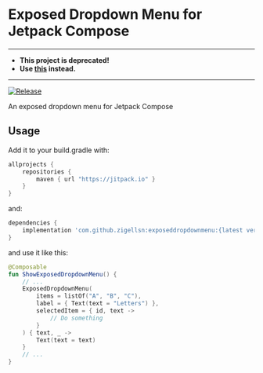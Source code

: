 # Exposed Dropdown Menu for Jetpack Compose

---
- **This project is deprecated!**
- **Use [this](https://developer.android.com/reference/kotlin/androidx/compose/material/package-summary#ExposedDropdownMenuBox(kotlin.Boolean,kotlin.Function1,androidx.compose.ui.Modifier,kotlin.Function1)) instead.**
---

[![Release](https://jitpack.io/v/zigellsn/ExposedDropdownMenu.svg)](https://jitpack.io/#zigellsn/ExposedDropdownMenu)

An exposed dropdown menu for Jetpack Compose

## Usage

Add it to your build.gradle with:
```gradle
allprojects {
    repositories {
        maven { url "https://jitpack.io" }
    }
}
```
and:
```gradle
dependencies {
    implementation 'com.github.zigellsn:exposeddropdownmenu:{latest version}'
}
```

and use it like this:

```Kotlin
@Composable
fun ShowExposedDropdownMenu() {
    // ...
    ExposedDropdownMenu(
        items = listOf("A", "B", "C"),
        label = { Text(text = "Letters") },
        selectedItem = { id, text ->
            // Do something
        }
    ) { text, _ ->
        Text(text = text)
    }
    // ...
}
```
